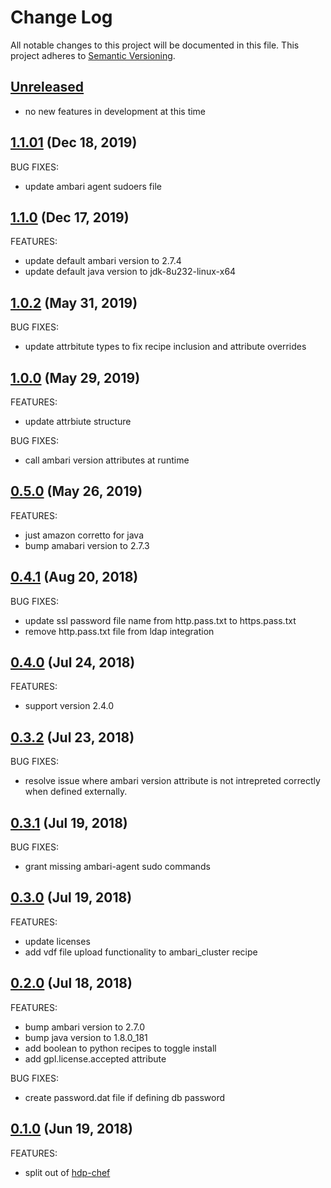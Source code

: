 # Change Log
All notable changes to this project will be documented in this file.
This project adheres to [Semantic Versioning](http://semver.org/).

## [Unreleased](unreleased)

- no new features in development at this time

## [1.1.01](https://github.com/hansohn/ambari-chef/compare/1.1.0...1.1.1) (Dec 18, 2019)

BUG FIXES:

- update ambari agent sudoers file

## [1.1.0](https://github.com/hansohn/ambari-chef/compare/1.0.2...1.1.0) (Dec 17, 2019)

FEATURES:

- update default ambari version to 2.7.4
- update default java version to jdk-8u232-linux-x64 

## [1.0.2](https://github.com/hansohn/ambari-chef/compare/1.0.0...1.0.2) (May 31, 2019)

BUG FIXES:

- update attrbitute types to fix recipe inclusion and attribute overrides

## [1.0.0](https://github.com/hansohn/ambari-chef/compare/0.5.0...1.0.0) (May 29, 2019)

FEATURES:

- update attrbiute structure

BUG FIXES:

- call ambari version attributes at runtime

## [0.5.0](https://github.com/hansohn/ambari-chef/compare/0.4.1...0.5.0) (May 26, 2019)

FEATURES:

- just amazon corretto for java
- bump amabari version to 2.7.3

## [0.4.1](https://github.com/hansohn/ambari-chef/compare/0.4.0...0.4.1) (Aug 20, 2018)

BUG FIXES:

- update ssl password file name from http.pass.txt to https.pass.txt
- remove http.pass.txt file from ldap integration

## [0.4.0](https://github.com/hansohn/ambari-chef/compare/0.3.2...0.4.0) (Jul 24, 2018)

FEATURES:

- support version 2.4.0

## [0.3.2](https://github.com/hansohn/ambari-chef/compare/0.3.1...0.3.2) (Jul 23, 2018)

BUG FIXES:

- resolve issue where ambari version attribute is not intrepreted correctly when defined externally.

## [0.3.1](https://github.com/hansohn/ambari-chef/compare/0.3.0...0.3.1) (Jul 19, 2018)

BUG FIXES:

- grant missing ambari-agent sudo commands

## [0.3.0](https://github.com/hansohn/ambari-chef/compare/0.2.0...0.3.0) (Jul 19, 2018)

FEATURES:

- update licenses
- add vdf file upload functionality to ambari_cluster recipe

## [0.2.0](https://github.com/hansohn/ambari-chef/compare/0.1.0...0.2.0) (Jul 18, 2018)

FEATURES:

- bump ambari version to 2.7.0
- bump java version to 1.8.0_181
- add boolean to python recipes to toggle install
- add gpl.license.accepted attribute

BUG FIXES:

- create password.dat file if defining db password

## [0.1.0](https://github.com/hansohn/ambari-chef/compare/0.1.0...0.1.0) (Jun 19, 2018)

FEATURES:

- split out of [hdp-chef](https://github.com/hansohn/hdp-chef)
